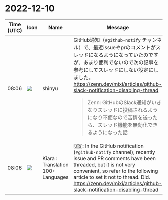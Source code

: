 # 2022-12-10

|Time (UTC)|Icon|Name|Message|
|---|---|---|---|
|08:06|![](https://avatars.slack-edge.com/2018-04-27/354445776386_e258f5ed5ba887b08668_72.jpg)|shinyu|GitHub通知（`#github-notify` チャンネル）で、最近issueやprのコメントがスレッドになるようになっていたのですが、あまり便利でないので次の記事を参考にしてスレッドにしない設定にしました。<br><https://zenn.dev/mixi/articles/github-slack-notification-disabling-thread><br><blockquote>Zenn: GitHubのSlack通知がいきなりスレッドに投稿されるようになり不便なので苦情を送ったら、スレッド機能を無効化できるようになった話</blockquote>|
|08:06|![](https://avatars.slack-edge.com/2021-08-02/2324149410423_2aa7423c4133ecb9f168_72.png)|Kiara : Translation 100+ Languages|🇺🇸: In the GitHub notification (`#github-notify` channel), recently issue and PR comments have been threaded, but it is not very convenient, so refer to the following article to set it not to thread. Did.<br><https://zenn.dev/mixi/articles/github-slack-notification-disabling-thread>|
